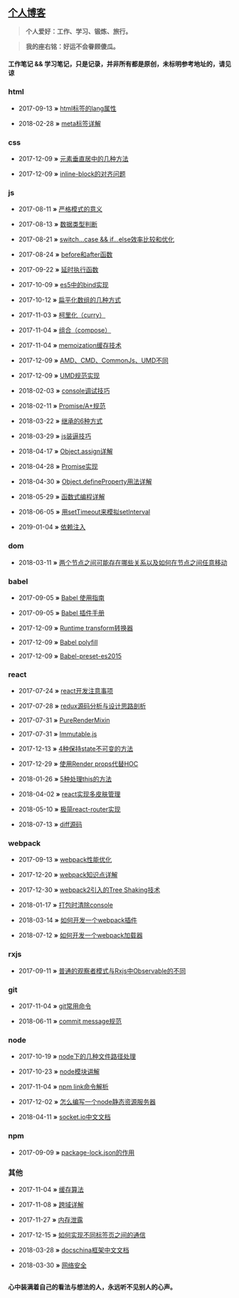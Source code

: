 ## [个人博客](http://wisestcoder.github.io)

> **个人爱好：工作、学习、锻炼、旅行。**

> **我的座右铭：好运不会眷顾傻瓜。**

#### 工作笔记 && 学习笔记，只是记录，并非所有都是原创，未标明参考地址的，请见谅

### html
- 2017-09-13 **»** [html标签的lang属性](https://github.com/wisestcoder/blog/blob/master/html/lang.md)

- 2018-02-28 **»** [meta标签详解](https://github.com/wisestcoder/blog/issues/4)

### css
- 2017-12-09 **»** [元素垂直居中的几种方法](https://github.com/wisestcoder/blog/blob/master/css/alignCenter.md)

- 2017-12-09 **»** [inline-block的对齐问题](https://github.com/wisestcoder/blog/blob/master/css/inlineBlock.md)

### js
- 2017-08-11 **»** [严格模式的意义](https://github.com/wisestcoder/blog/blob/master/js/strict.md)

- 2017-08-13 **»** [数据类型判断](https://github.com/wisestcoder/blog/blob/master/js//typeCheck.md)

- 2017-08-21 **»** [switch...case && if...else效率比较和优化](https://github.com/wisestcoder/blog/blob/master/js/judgeCompare.md)

- 2017-08-24 **»** [before和after函数](https://github.com/wisestcoder/blog/blob/master/js/beforeAndAfter.md)

- 2017-09-22 **»** [延时执行函数](https://github.com/wisestcoder/blog/blob/master/js/delay.md)

- 2017-10-09 **»** [es5中的bind实现](https://github.com/wisestcoder/blog/blob/master/js/es5_bind.md)

- 2017-10-12 **»** [扁平化数组的几种方式](https://github.com/wisestcoder/blog/blob/master/js/arrayToOne.md)

- 2017-11-03 **»** [柯里化（curry）](https://github.com/wisestcoder/blog/blob/master/js/curry.md)

- 2017-11-04 **»** [组合（compose）](https://github.com/wisestcoder/blog/blob/master/js/compose.md)

- 2017-11-04 **»** [memoization缓存技术](https://github.com/wisestcoder/blog/blob/master/js/memoization.md)

- 2017-12-09 **»** [AMD、CMD、CommonJs、UMD不同](https://github.com/wisestcoder/blog/blob/master/js/module.md)

- 2017-12-09 **»** [UMD规范实现](https://github.com/wisestcoder/blog/blob/master/js/umd.md)

- 2018-02-03 **»** [console调试技巧](https://github.com/wisestcoder/blog/blob/master/js/console.md)

- 2018-02-11 **»** [Promise/A+规范](https://github.com/wisestcoder/blog/blob/master/js/promise_rule.md)

- 2018-03-22 **»** [继承的6种方式](https://github.com/wisestcoder/blog/blob/master/js/inherit.md)

- 2018-03-29 **»** [js装逼技巧](https://github.com/wisestcoder/blog/blob/master/js/jsZhuangBi.md)

- 2018-04-17 **»** [Object.assign详解](https://github.com/wisestcoder/blog/blob/master/js/objectAssign.md)

- 2018-04-28 **»** [Promise实现](https://github.com/wisestcoder/blog/blob/master/js/promise.md)

- 2018-04-30 **»** [Object.defineProperty用法详解](https://github.com/wisestcoder/blog/blob/master/js/object_defineProperty.md)

- 2018-05-29 **»** [函数式编程详解](https://github.com/wisestcoder/blog/blob/master/js/function_programer.md)

- 2018-06-05 **»** [用setTimeout来模拟setInterval](https://github.com/wisestcoder/blog/blob/master/js/setInterval.md)
  
- 2019-01-04 **»** [依赖注入](https://github.com/wisestcoder/blog/blob/master/js/ioc.md)

### dom
- 2018-03-11 **»** [两个节点之间可能存在哪些关系以及如何在节点之间任意移动](https://github.com/wisestcoder/blog/blob/master/dom/domRelation.md)

### babel
- 2017-09-05 **»** [Babel 使用指南](https://shenbao.github.io/ishehui/html/React/Babel%E4%BD%BF%E7%94%A8%E6%8C%87%E5%8D%97.html)

- 2017-09-05 **»** [Babel 插件手册](https://github.com/thejameskyle/babel-handbook/blob/master/translations/zh-Hans/plugin-handbook.md)

- 2017-12-09 **»** [Runtime transform转换器](https://github.com/wisestcoder/blog/blob/master/babel/runtime.md)

- 2017-12-09 **»** [Babel polyfill](https://github.com/wisestcoder/blog/blob/master/babel/polyfill.md)

- 2017-12-09 **»** [Babel-preset-es2015](https://github.com/wisestcoder/blog/blob/master/babel/babel_preset_es2015.md)

### react
- 2017-07-24 **»** [react开发注意事项](https://github.com/wisestcoder/blog/blob/master/react/attention.md)

- 2017-07-28 **»** [redux源码分析与设计思路剖析](https://github.com/wisestcoder/blog/issues/1)

- 2017-07-31 **»** [PureRenderMixin](https://github.com/wisestcoder/blog/blob/master/react/pureRenderMixin.md)

- 2017-07-31 **»** [Immutable.js](https://github.com/wisestcoder/blog/blob/master/react/immutable.md)

- 2017-12-13 **»** [4种保持state不可变的方法](https://github.com/wisestcoder/blog/blob/master/react/fourWaysToBeImmutable.md)

- 2017-12-29 **»** [使用Render props代替HOC](https://github.com/wisestcoder/blog/blob/master/react/renderProps.md)

- 2018-01-26 **»** [5种处理this的方法](https://github.com/wisestcoder/blog/blob/master/react/this_handle_in_react.md)

- 2018-04-02 **»** [react实现多皮肤管理](https://github.com/wisestcoder/blog/blob/master/react/multipleSkin.md)

- 2018-05-10 **»** [极简react-router实现](https://github.com/youngwind/blog/issues/109)

- 2018-07-13 **»** [diff源码](https://github.com/wisestcoder/blog/blob/master/react/diff.md)

### webpack
- 2017-09-13 **»** [webpack性能优化](https://github.com/wisestcoder/blog/issues/2)

- 2017-12-20 **»** [webpack知识点详解](https://github.com/wisestcoder/blog/blob/master/webpack/introduction.md)

- 2017-12-30 **»** [webpack2引入的Tree Shaking技术](https://github.com/wisestcoder/blog/blob/master/webpack/treeShaking.md)

- 2018-01-17 **»** [打包时清除console](https://github.com/wisestcoder/blog/blob/master/webpack/removeConsole.md)

- 2018-03-14 **»** [如何开发一个webpack插件](https://github.com/wisestcoder/blog/blob/master/webpack/plugin.md)

- 2018-07-12 **»** [如何开发一个webpack加载器](https://github.com/wisestcoder/blog/blob/master/webpack/loader.md)

### rxjs
- 2017-09-11 **»** [普通的观察者模式与Rxjs中Observable的不同](https://github.com/wisestcoder/blog/blob/master/rxjs/compare_observable.md)

### git
- 2017-11-04 **»** [git常用命令](https://github.com/wisestcoder/blog/blob/master/git/command.md)

- 2018-06-11 **»** [commit message规范](https://github.com/wisestcoder/blog/blob/master/git/commit.md)

### node
- 2017-10-19 **»** [node下的几种文件路径处理](https://github.com/wisestcoder/blog/blob/master/node/nodePath.md)

- 2017-10-23 **»** [node模块讲解](https://github.com/wisestcoder/blog/blob/master/node/nodeCollect.md)

- 2017-11-04 **»** [npm link命令解析](https://github.com/wisestcoder/blog/blob/master/node/npmLink.md)

- 2017-12-02 **»** [怎么编写一个node静态资源服务器](https://github.com/wisestcoder/blog/blob/master/node/staticServer.md)

- 2018-04-11 **»** [socket.io中文文档](https://www.w3cschool.cn/socket/socket-1olq2egc.html)

### npm
- 2017-09-09 **»** [package-lock.json的作用](https://github.com/wisestcoder/blog/blob/master/npm/package-lock.md)

### 其他
- 2017-11-04 **»** [缓存算法](https://github.com/wisestcoder/blog/blob/master/others/cacheAlgorithm.md)

- 2017-11-08 **»** [跨域详解](https://github.com/wisestcoder/blog/blob/master/others/crossDomain.md)

- 2017-11-27 **»** [内存泄露](https://github.com/wisestcoder/blog/blob/master/others/memoryLeak.md)

- 2017-12-15 **»** [如何实现不同标签页之间的通信](https://github.com/wisestcoder/blog/blob/master/others/tabComm.md)

- 2018-03-28 **»** [docschina框架中文文档](https://docschina.org/)

- 2018-03-30 **»** [网络安全](https://github.com/wisestcoder/blog/issues/3)


##
**心中装满着自己的看法与想法的人，永远听不见别人的心声。**